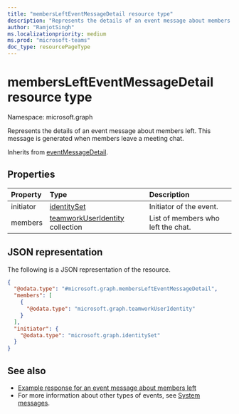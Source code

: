 ```yaml
---
title: "membersLeftEventMessageDetail resource type"
description: "Represents the details of an event message about members left."
author: "RamjotSingh"
ms.localizationpriority: medium
ms.prod: "microsoft-teams"
doc_type: resourcePageType
---
```


# membersLeftEventMessageDetail resource type

Namespace: microsoft.graph

Represents the details of an event message about members left.
This message is generated when members leave a meeting chat.


Inherits from [eventMessageDetail](../resources/eventmessagedetail.md).

## Properties
|Property|Type|Description|
|:---|:---|:---|
|initiator|[identitySet](../resources/identityset.md)|Initiator of the event.|
|members|[teamworkUserIdentity](../resources/teamworkuseridentity.md) collection|List of members who left the chat.|

## JSON representation
The following is a JSON representation of the resource.
<!-- {
  "blockType": "resource",
  "@odata.type": "microsoft.graph.membersLeftEventMessageDetail",
  "baseType": "microsoft.graph.eventMessageDetail"
}
-->
``` json
{
  "@odata.type": "#microsoft.graph.membersLeftEventMessageDetail",
  "members": [
    {
      "@odata.type": "microsoft.graph.teamworkUserIdentity"
    }
  ],
  "initiator": {
    "@odata.type": "microsoft.graph.identitySet"
  }
}
```


## See also
- [Example response for an event message about members left](/graph/system-messages/#members-left)
- For more information about other types of events, see [System messages](/graph/system-messages).
